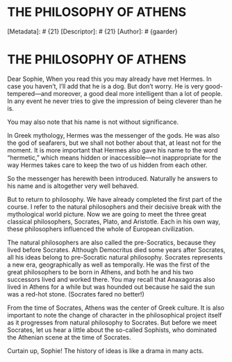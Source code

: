 # THE PHILOSOPHY OF ATHENS
[Metadata]: # {21}
[Descriptor]: # {21}
[Author]: # {gaarder}
# THE PHILOSOPHY OF ATHENS
Dear Sophie, When you read this you may already have met Hermes. In case you
haven’t, I’ll add that he is a dog. But don’t worry. He is very
good-tempered—and moreover, a good deal more intelligent than a lot of people.
In any event he never tries to give the impression of being cleverer than he
is.

You may also note that his name is not without significance.

In Greek mythology, Hermes was the messenger of the gods. He was also the god
of seafarers, but we shall not bother about that, at least not for the moment.
It is more important that Hermes also gave his name to the word “hermetic,”
which means hidden or inaccessible—not inappropriate for the way Hermes takes
care to keep the two of us hidden from each other.

So the messenger has herewith been introduced. Naturally he answers to his name
and is altogether very well behaved.

But to return to philosophy. We have already completed the first part of the
course. I refer to the natural philosophers and their decisive break with the
mythological world picture. Now we are going to meet the three great classical
philosophers, Socrates, Plato, and Aristotle. Each in his own way, these
philosophers influenced the whole of European civilization.

The natural philosophers are also called the pre-Socratics, because they lived
before Socrates. Although Democritus died some years after Socrates, all his
ideas belong to pre-Socratic natural philosophy. Socrates represents a new era,
geographically as well as temporally. He was the first of the great
philosophers to be born in Athens, and both he and his two successors lived and
worked there. You may recall that Anaxagoras also lived in Athens for a while
but was hounded out because he said the sun was a red-hot stone. (Socrates
fared no better!)

From the time of Socrates, Athens was the center of Greek culture. It is also
important to note the change of character in the philosophical project itself
as it progresses from natural philosophy to Socrates. But before we meet
Socrates, let us hear a little about the so-called Sophists, who dominated the
Athenian scene at the time of Socrates.

Curtain up, Sophie! The history of ideas is like a drama in many acts.

